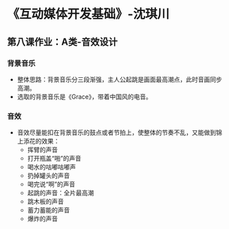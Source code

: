 # 《互动媒体开发基础》-沈琪川
## 第八课作业：A类-音效设计
### 背景音乐
* 整体思路：背景音乐分三段渐强，主人公起跳是画面最高潮点，此时音画同步高潮。
* 选取的背景音乐是《Grace》，带着中国风的电音。
### 音效
* 音效尽量能扣在背景音乐的鼓点或者节拍上，使整体的节奏不乱，又能做到锦上添花的效果：
  * 挥臂的声音
  * 打开瓶盖“啪”的声音
  * 喝水的咕嘟咕嘟声
  * 扔掉罐头的声音
  * 喝完说“啊”的声音
  * 起跳的声音：全片最高潮
  * 跳木板的声音
  * 蓄力蓄能的声音
  * 爆炸的声音
